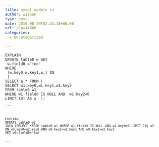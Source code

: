 ```yaml
---
title: mysql update in
author: wiloon
type: post
date: 2019-08-29T02:33:10+00:00
url: /?p=14866
categories:
  - Uncategorized

---
```

<pre><code class="language-sql line-numbers">EXPLAIN
UPDATE table0 w SET
 w.field0 ='foo'
WHERE 
 (w.key0,w.key1,w.) IN
 (
SELECT a.* FROM (
SELECT w1.key0,w1.key1,w1.key2
FROM table0 w1
WHERE w1.field0 IS NULL AND  w1.key2=0
LIMIT 10) AS a  );

```

<pre><code class="language-sql line-numbers">EXPLAIN
UPDATE table0 w0
JOIN (SELECT *FROM table0 w1 WHERE w1.field0 IS NULL AND w1.key0=0 LIMIT 10) w2 
ON w0.key0=w2.key0 AND w0.key1=w2.key1 AND w0.key2=w2.key2 
SET w0.field0='foo'


```